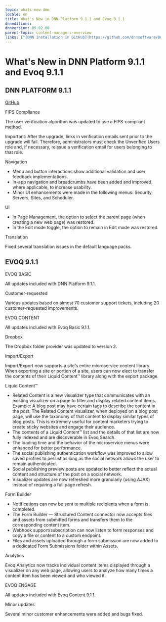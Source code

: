 ```yaml
---
topic: whats-new-dnn
locale: en
title: What's New in DNN Platform 9.1.1 and Evoq 9.1.1
dnneditions: 
dnnversion: 09.02.00
parent-topic: content-managers-overview
links: ["[DNN Installation in GitHub](https://github.com/dnnsoftware/Dnn.Platform/releases)","[DNN Software Downloads](http://www.dnnsoftware.com/services/customer-support/success-network/software-downloads/changelog)"]
---
```


# What's New in DNN Platform 9.1.1 and Evoq 9.1.1

## DNN PLATFORM 9.1.1

[GitHub](https://github.com/dnnsoftware/Dnn.Platform/releases/tag/v9.1.1)

FIPS Compliance

The user verification algorithm was updated to use a FIPS-compliant method.

Important: After the upgrade, links in verification emails sent prior to the upgrade will fail. Therefore, administrators must check the Unverified Users role and, if necessary, reissue a verification email for users belonging to that role.

Navigation

*   Menu and button interactions show additional validation and user feedback implementations.
*   In-app navigation and breadcrumbs have been added and improved, where applicable, to increase usability.
*   Minor UI enhancements were made in the following menus: Security, Servers, Sites, and Scheduler.

UI

*   In Page Management, the option to select the parent page (when creating a new web page) was restored.
*   In the Edit mode toggle, the option to remain in Edit mode was restored.

Translation

Fixed several translation issues in the default language packs.

## EVOQ 9.1.1

EVOQ BASIC

All updates included with DNN Platform 9.1.1.

Customer-requested

Various updates based on almost 70 customer support tickets, including 20 customer-requested improvements.

EVOQ CONTENT

All updates included with Evoq Basic 9.1.1.

Dropbox

The Dropbox folder provider was updated to version 2.

Import/Export

Import/Export now supports a site's entire microservice content library. When exporting a site or portion of a site, users can now elect to transfer the contents of their Liquid Content™ library along with the export package.

Liquid Content™

*   Related Content is a new visualizer type that communicates with an existing visualizer on a page to filter and display related content items. Example: A blog post may have certain tags to describe the content in the post. The Related Content visualizer, when deployed on a blog post page, will use the taxonomy of that content to display similar types of blog posts. This is extremely useful for content marketers trying to create sticky websites and engage their audience.
*   The contents of a Liquid Content™ list and the details of that list are now fully indexed and are discoverable in Evoq Search.
*   The loading time and the behavior of the microservice menus were enhanced for better performance.
*   The social publishing authentication workflow was improved to allow saved profiles to persist as long as the social network allows the user to remain authenticated.
*   Social publishing preview posts are updated to better reflect the actual content and structure of the post on a social network.
*   Visualizer updates are now refreshed more granularly (using AJAX) instead of requiring a full page refresh.

Form Builder

*   Notifications can now be sent to multiple recipients when a form is completed.
*   The Form Builder — Structured Content connector now accepts files and assets from submitted forms and transfers them to the corresponding content item.
*   Webhook support/subscription can now listen to form responses and copy a file or content to a custom endpoint.
*   Files and assets uploaded through a form submission are now added to a dedicated Form Submissions folder within Assets.

Analytics

Evoq Analytics now tracks individual content items displayed through a visualizer on any web page, allowing users to analyze how many times a content item has been viewed and who viewed it.

EVOQ ENGAGE

All updates included with Evoq Content 9.1.1.

Minor updates

Several minor customer enhancements were added and bugs fixed.